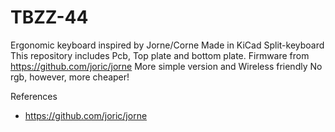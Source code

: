 # TBZZ-44
Ergonomic keyboard inspired by Jorne/Corne
Made in KiCad
Split-keyboard
This repository includes Pcb, Top plate and bottom plate.
Firmware from https://github.com/joric/jorne
More simple version and Wireless friendly
No rgb, however, more cheaper!


References
- https://github.com/joric/jorne
